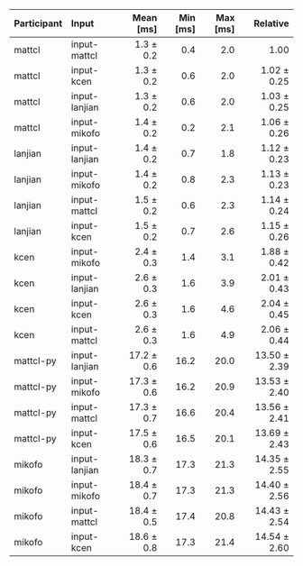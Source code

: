 | Participant | Input | Mean [ms] | Min [ms] | Max [ms] | Relative |
|:---|:---|---:|---:|---:|---:|
| mattcl | input-mattcl | 1.3 ± 0.2 | 0.4 | 2.0 | 1.00 |
| mattcl | input-kcen | 1.3 ± 0.2 | 0.6 | 2.0 | 1.02 ± 0.25 |
| mattcl | input-lanjian | 1.3 ± 0.2 | 0.6 | 2.0 | 1.03 ± 0.25 |
| mattcl | input-mikofo | 1.4 ± 0.2 | 0.2 | 2.1 | 1.06 ± 0.26 |
| lanjian | input-lanjian | 1.4 ± 0.2 | 0.7 | 1.8 | 1.12 ± 0.23 |
| lanjian | input-mikofo | 1.4 ± 0.2 | 0.8 | 2.3 | 1.13 ± 0.23 |
| lanjian | input-mattcl | 1.5 ± 0.2 | 0.6 | 2.3 | 1.14 ± 0.24 |
| lanjian | input-kcen | 1.5 ± 0.2 | 0.7 | 2.6 | 1.15 ± 0.26 |
| kcen | input-mikofo | 2.4 ± 0.3 | 1.4 | 3.1 | 1.88 ± 0.42 |
| kcen | input-lanjian | 2.6 ± 0.3 | 1.6 | 3.9 | 2.01 ± 0.43 |
| kcen | input-kcen | 2.6 ± 0.3 | 1.6 | 4.6 | 2.04 ± 0.45 |
| kcen | input-mattcl | 2.6 ± 0.3 | 1.6 | 4.9 | 2.06 ± 0.44 |
| mattcl-py | input-lanjian | 17.2 ± 0.6 | 16.2 | 20.0 | 13.50 ± 2.39 |
| mattcl-py | input-mikofo | 17.3 ± 0.6 | 16.2 | 20.9 | 13.53 ± 2.40 |
| mattcl-py | input-mattcl | 17.3 ± 0.7 | 16.6 | 20.4 | 13.56 ± 2.41 |
| mattcl-py | input-kcen | 17.5 ± 0.6 | 16.5 | 20.1 | 13.69 ± 2.43 |
| mikofo | input-lanjian | 18.3 ± 0.7 | 17.3 | 21.3 | 14.35 ± 2.55 |
| mikofo | input-mikofo | 18.4 ± 0.7 | 17.3 | 21.3 | 14.40 ± 2.56 |
| mikofo | input-mattcl | 18.4 ± 0.5 | 17.4 | 20.8 | 14.43 ± 2.54 |
| mikofo | input-kcen | 18.6 ± 0.8 | 17.3 | 21.4 | 14.54 ± 2.60 |
